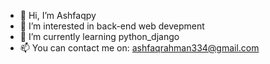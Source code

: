- 👋 Hi, I’m Ashfaqpy
- 👀 I’m interested in back-end web devepment
- 🌱 I’m currently learning python_django
- 📫 You can contact me on:
ashfaqrahman334@gmail.com
<!---
Ashfaqpy/Ashfaqpy is a ✨ special ✨ repository because its `README.md` (this file) appears on your GitHub profile.
You can click the Preview link to take a look at your changes.
--->
